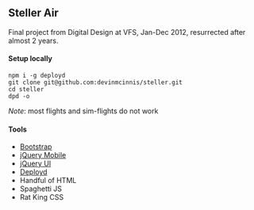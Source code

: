 ## Steller Air

Final project from Digital Design at VFS, Jan-Dec 2012, resurrected after almost 2 years.

#### Setup locally

`npm i -g deployd`  
`git clone git@github.com:devinmcinnis/steller.git`  
`cd steller`  
`dpd -o`

*Note*: most flights and sim-flights do not work

#### Tools

- [Bootstrap](http://getbootstrap.com)
- [jQuery Mobile](http://jquerymobile.com)
- [jQuery UI](http://jqueryui.com)
- [Deployd](http://deployd.com)
- Handful of HTML
- Spaghetti JS
- Rat King CSS
